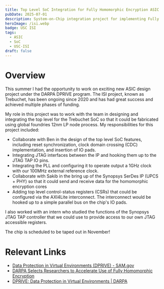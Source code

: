 ```yaml
---
title: Top Level SoC Integration for Fully Homomorphic Encryption ASIC
pubDate: 2025-07-01
description: System-on-Chip integration project for implementing Fully Homomorphic Encryption capabilities in custom ASIC design
heroImage: /isi.webp
badge: USC ISI
tags:
  - ASIC
  - SoC
  - USC-ISI
draft: false
---
```


# Overview

This summer I had the opportunity to work on exciting new ASIC design project under the DARPA DPRIVE program. The ISI project, known as Trebuchet, has been ongoing since 2020 and has had great success and achieved multiple phases of funding.

My role in this project was to work with the team in designing and integrating the top level for the Trebuchet SoC so that it could be fabricated using global foundries 12nm LP node process. My responsibilities for this project included:

- Collaborate with Ben in the design of the top level SoC features, including reset synchronization, clock domain crossing (CDC) implementation, and insertion of IO pads.
- Integrating JTAG interfaces between the IP and hooking them up to the JTAG TAP IO pins.
- Integrating the PLL and configuring it to operate output a 1GHz clock with our 100MHz external reference clock. 
- Collaborate with Sakib in the bring up of the Synopsys SerDes IP (UPCS + PHY) so that it could send and receive data for the homomorphic encryption cores
- Adding top level control-status registers (CSRs) that could be configured via the AXI4Lite interconnect. The interconnect would be hooked up to a simple parallel bus on the chip's IO pads.

I also worked with an intern who studied the functions of the Synopsys JTAG TAP controller that we could use to provide access to our own JTAG accessible registers. 

The chip is scheduled to be taped out in November! 

# Relevant Links
- [Data Protection in Virtual Environments (DPRIVE) - SAM.gov](https://sam.gov/opp/16c71dadbe814127b475ce309929374b/view)
- [DARPA Selects Researchers to Accelerate Use of Fully Homomorphic Encryption](https://www.darpa.mil/news/2021/homomorphic-encryption)
- [DPRIVE: Data Protection in Virtual Environments | DARPA](https://www.darpa.mil/research/programs/data-protection-in-virtual-environments)

<!--
This project focuses on the top-level system-on-chip (SoC) integration for a Fully Homomorphic Encryption (FHE) ASIC, addressing the critical need for hardware-accelerated privacy-preserving computation. The work demonstrates how specialized ASIC design can enable practical deployment of FHE algorithms that were previously computationally prohibitive.

## Project Overview

Fully Homomorphic Encryption represents a breakthrough in privacy-preserving computation, allowing computations to be performed on encrypted data without decrypting it. However, the computational complexity of FHE operations has limited practical adoption. This project addresses these limitations through custom ASIC design optimized specifically for FHE workloads.

## Fully Homomorphic Encryption Background

### FHE Fundamentals

FHE enables:

- **Computation on Encrypted Data**: Performing operations without revealing plaintext
- **Privacy Preservation**: Maintaining data confidentiality throughout processing
- **Secure Cloud Computing**: Enabling computation in untrusted environments
- **Regulatory Compliance**: Meeting strict data protection requirements

### Computational Challenges

Traditional FHE implementations face:

- **High Computational Overhead**: Orders of magnitude slower than plaintext operations
- **Memory Requirements**: Large key sizes and intermediate results
- **Latency Issues**: Long processing times for practical applications
- **Energy Consumption**: Significant power requirements for software implementations

## SoC Architecture Design

### Top-Level Integration Strategy

The SoC design incorporates:

- **Specialized Processing Units**: Custom hardware blocks optimized for FHE operations
- **Memory Hierarchy**: Multi-level memory system for efficient data management
- **Interconnect Architecture**: High-bandwidth communication between processing elements
- **Control and Management**: Centralized coordination of FHE operations

### Key Components

#### FHE Processing Engine
- **Arithmetic Units**: Specialized circuits for modular arithmetic operations
- **Polynomial Processors**: Optimized hardware for polynomial operations
- **Number Theoretic Transform (NTT)**: Hardware acceleration for frequency domain operations
- **Noise Management**: Circuits for bootstrapping and noise reduction

#### Memory Subsystem
- **Large Capacity Storage**: Support for large FHE parameters and ciphertexts
- **High Bandwidth Access**: Multiple memory channels for parallel data access
- **Caching Strategy**: Intelligent caching for frequently accessed data
- **Memory Management Unit**: Efficient allocation and management of memory resources

#### Communication Interface
- **High-Speed I/O**: Fast data transfer to/from external systems
- **Protocol Support**: Standard communication protocols for integration
- **Security Features**: Secure communication channels and authentication
- **DMA Controllers**: Direct memory access for efficient data movement

## Technical Innovation

### Hardware Optimization Techniques

The ASIC design employs:

- **Pipeline Architecture**: Multi-stage pipelines for high throughput operations
- **Parallel Processing**: Multiple processing units operating concurrently
- **Custom Instruction Set**: Specialized instructions optimized for FHE operations
- **Adaptive Clock Management**: Dynamic frequency scaling based on workload

### Power and Area Optimization

Design optimizations include:

- **Low-Power Design**: Power gating and clock gating for energy efficiency
- **Area-Efficient Layouts**: Compact design to minimize silicon area
- **Thermal Management**: Heat dissipation strategies for sustained operation
- **Process Optimization**: Leveraging advanced semiconductor processes

## Applications and Use Cases

### Secure Cloud Computing

- **Private Cloud Services**: Enabling computation on sensitive data in cloud environments
- **Secure Analytics**: Performing data analysis while preserving privacy
- **Encrypted Databases**: Supporting queries on encrypted database content
- **Compliance Automation**: Automated compliance checking on encrypted data

### Healthcare and Genomics

- **Medical Data Analysis**: Processing patient data while maintaining privacy
- **Genomic Research**: Analyzing genetic data without revealing sequences
- **Drug Discovery**: Collaborative research while protecting proprietary data
- **Clinical Trials**: Secure analysis of trial data across institutions

### Financial Services

- **Private Financial Analysis**: Risk assessment on encrypted financial data
- **Secure Trading**: Encrypted order matching and trade execution
- **Regulatory Reporting**: Compliance reporting while maintaining data privacy
- **Credit Scoring**: Privacy-preserving credit risk assessment

### Government and Defense

- **Classified Data Processing**: Computation on classified information
- **Secure Communications**: Encrypted communication with computation capabilities
- **Intelligence Analysis**: Privacy-preserving analysis of sensitive intelligence
- **Cybersecurity**: Threat analysis on encrypted network traffic

## Performance Achievements

### Computational Performance

The ASIC implementation provides:

- **100-1000x Speedup**: Significant acceleration compared to software implementations
- **Low Latency**: Reduced processing time for FHE operations
- **High Throughput**: Parallel processing capabilities for batch operations
- **Scalable Performance**: Configurable performance based on application requirements

### Energy Efficiency

Power optimization results in:

- **Reduced Power Consumption**: 10-100x lower power than general-purpose processors
- **Thermal Efficiency**: Optimized heat generation and dissipation
- **Battery Life Extension**: Enabling mobile and edge FHE applications
- **Cost-Effective Operation**: Lower operational costs for large-scale deployments

## Integration Challenges

### Design Complexity

Key challenges addressed:

- **Verification Complexity**: Ensuring correctness of complex FHE operations
- **Timing Closure**: Meeting timing requirements for high-frequency operation
- **Physical Design**: Managing signal integrity and power distribution
- **Manufacturing**: Ensuring robust fabrication across process variations

### System Integration

Integration considerations include:

- **Software Stack**: Developing compiler and runtime support
- **Tool Chain**: Creating development and debugging tools
- **Testing Framework**: Comprehensive testing and validation procedures
- **Documentation**: Complete technical documentation and user guides

## Research Contributions

### Novel Architectural Approaches

- **Hybrid Processing**: Combining different processing paradigms for optimal performance
- **Adaptive Resource Management**: Dynamic allocation of computational resources
- **Security-Performance Trade-offs**: Balancing security features with performance requirements
- **Scalable Design**: Architecture that scales across different application domains

### Industry Impact

- **Commercial Viability**: Demonstrating practical feasibility of FHE acceleration
- **Standard Development**: Contributing to emerging FHE hardware standards
- **Ecosystem Development**: Enabling broader adoption of FHE technology
- **Research Foundation**: Providing platform for continued FHE research

## Future Directions

### Technology Evolution

Planned enhancements include:

- **Advanced Process Nodes**: Migration to newer semiconductor processes
- **Quantum-Resistant Features**: Adaptation for post-quantum cryptography
- **AI Integration**: Combining FHE with machine learning acceleration
- **Network Processing**: Direct integration with network processing capabilities

### Market Expansion

Growth opportunities include:

- **Edge Computing**: Bringing FHE capabilities to edge devices
- **IoT Integration**: Secure computation for Internet of Things applications
- **Mobile Devices**: FHE acceleration for smartphones and tablets
- **Embedded Systems**: Integration into specialized embedded applications

This project represents a significant advancement in making Fully Homomorphic Encryption practical for real-world applications, providing the hardware foundation necessary for widespread adoption of privacy-preserving computation technologies.
-->